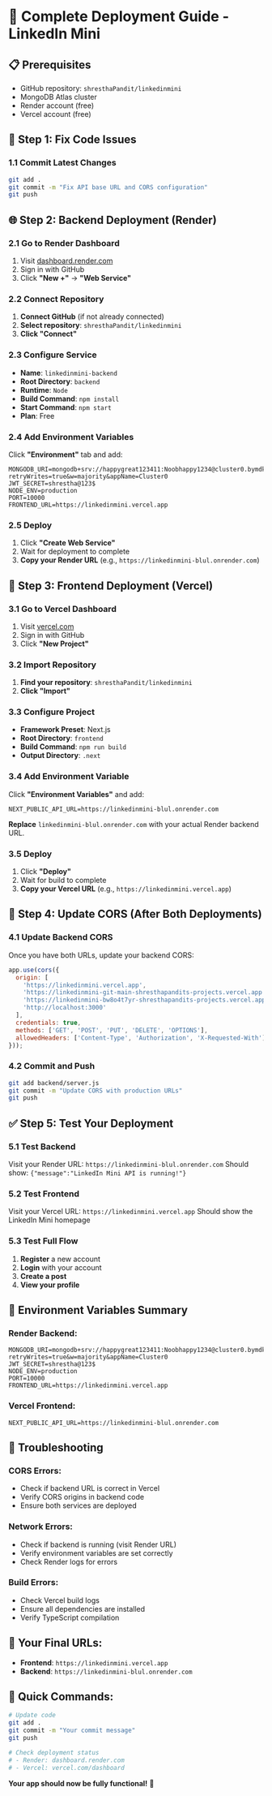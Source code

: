 # 🚀 Complete Deployment Guide - LinkedIn Mini

## 📋 Prerequisites
- GitHub repository: `shresthaPandit/linkedinmini`
- MongoDB Atlas cluster
- Render account (free)
- Vercel account (free)

## 🔧 Step 1: Fix Code Issues

### **1.1 Commit Latest Changes**
```bash
git add .
git commit -m "Fix API base URL and CORS configuration"
git push
```

## 🌐 Step 2: Backend Deployment (Render)

### **2.1 Go to Render Dashboard**
1. Visit [dashboard.render.com](https://dashboard.render.com)
2. Sign in with GitHub
3. Click **"New +"** → **"Web Service"**

### **2.2 Connect Repository**
1. **Connect GitHub** (if not already connected)
2. **Select repository**: `shresthaPandit/linkedinmini`
3. **Click "Connect"**

### **2.3 Configure Service**
- **Name**: `linkedinmini-backend`
- **Root Directory**: `backend`
- **Runtime**: `Node`
- **Build Command**: `npm install`
- **Start Command**: `npm start`
- **Plan**: Free

### **2.4 Add Environment Variables**
Click **"Environment"** tab and add:

```
MONGODB_URI=mongodb+srv://happygreat123411:Noobhappy1234@cluster0.bymdkbj.mongodb.net/mynewappdb?retryWrites=true&w=majority&appName=Cluster0
JWT_SECRET=shrestha@123$
NODE_ENV=production
PORT=10000
FRONTEND_URL=https://linkedinmini.vercel.app
```

### **2.5 Deploy**
1. Click **"Create Web Service"**
2. Wait for deployment to complete
3. **Copy your Render URL** (e.g., `https://linkedinmini-blul.onrender.com`)

## 🎨 Step 3: Frontend Deployment (Vercel)

### **3.1 Go to Vercel Dashboard**
1. Visit [vercel.com](https://vercel.com)
2. Sign in with GitHub
3. Click **"New Project"**

### **3.2 Import Repository**
1. **Find your repository**: `shresthaPandit/linkedinmini`
2. **Click "Import"**

### **3.3 Configure Project**
- **Framework Preset**: Next.js
- **Root Directory**: `frontend`
- **Build Command**: `npm run build`
- **Output Directory**: `.next`

### **3.4 Add Environment Variable**
Click **"Environment Variables"** and add:

```
NEXT_PUBLIC_API_URL=https://linkedinmini-blul.onrender.com
```

**Replace** `linkedinmini-blul.onrender.com` with your actual Render backend URL.

### **3.5 Deploy**
1. Click **"Deploy"**
2. Wait for build to complete
3. **Copy your Vercel URL** (e.g., `https://linkedinmini.vercel.app`)

## 🔄 Step 4: Update CORS (After Both Deployments)

### **4.1 Update Backend CORS**
Once you have both URLs, update your backend CORS:

```javascript
app.use(cors({
  origin: [
    'https://linkedinmini.vercel.app',
    'https://linkedinmini-git-main-shresthapandits-projects.vercel.app',
    'https://linkedinmini-bw8o4t7yr-shresthapandits-projects.vercel.app',
    'http://localhost:3000'
  ],
  credentials: true,
  methods: ['GET', 'POST', 'PUT', 'DELETE', 'OPTIONS'],
  allowedHeaders: ['Content-Type', 'Authorization', 'X-Requested-With']
}));
```

### **4.2 Commit and Push**
```bash
git add backend/server.js
git commit -m "Update CORS with production URLs"
git push
```

## ✅ Step 5: Test Your Deployment

### **5.1 Test Backend**
Visit your Render URL: `https://linkedinmini-blul.onrender.com`
Should show: `{"message":"LinkedIn Mini API is running!"}`

### **5.2 Test Frontend**
Visit your Vercel URL: `https://linkedinmini.vercel.app`
Should show the LinkedIn Mini homepage

### **5.3 Test Full Flow**
1. **Register** a new account
2. **Login** with your account
3. **Create a post**
4. **View your profile**

## 🔧 Environment Variables Summary

### **Render Backend:**
```
MONGODB_URI=mongodb+srv://happygreat123411:Noobhappy1234@cluster0.bymdkbj.mongodb.net/mynewappdb?retryWrites=true&w=majority&appName=Cluster0
JWT_SECRET=shrestha@123$
NODE_ENV=production
PORT=10000
FRONTEND_URL=https://linkedinmini.vercel.app
```

### **Vercel Frontend:**
```
NEXT_PUBLIC_API_URL=https://linkedinmini-blul.onrender.com
```

## 🚨 Troubleshooting

### **CORS Errors:**
- Check if backend URL is correct in Vercel
- Verify CORS origins in backend code
- Ensure both services are deployed

### **Network Errors:**
- Check if backend is running (visit Render URL)
- Verify environment variables are set correctly
- Check Render logs for errors

### **Build Errors:**
- Check Vercel build logs
- Ensure all dependencies are installed
- Verify TypeScript compilation

## 🎯 Your Final URLs:
- **Frontend**: `https://linkedinmini.vercel.app`
- **Backend**: `https://linkedinmini-blul.onrender.com`

## 🚀 Quick Commands:

```bash
# Update code
git add .
git commit -m "Your commit message"
git push

# Check deployment status
# - Render: dashboard.render.com
# - Vercel: vercel.com/dashboard
```

**Your app should now be fully functional!** 🎉 